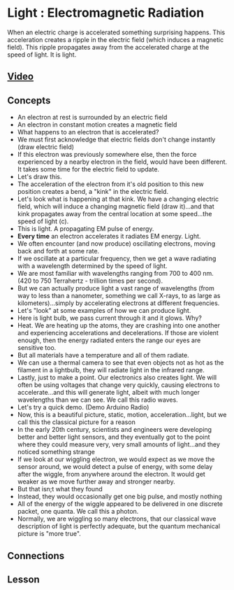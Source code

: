 # Light : Electromagnetic Radiation
When an electric charge is accelerated something surprising happens. This acceleration creates a ripple in the electric field (which induces a magnetic field). This ripple propagates away from the accelerated charge at the speed of light. It is light.

## [Video](https://vimeo.com/1032447600)

## Concepts
- An electron at rest is surrounded by an electric field
- An electron in constant motion creates a magnetic field
- What happens to an electron that is accelerated?
- We must first acknowledge that electric fields don't change instantly (draw electric field)
- If this electron was previously somewhere else, then the force experienced by a nearby electron in the field, would have been different. It takes some time for the electric field to update.
- Let's draw this.
- The acceleration of the electron from it's old position to this new position creates a bend, a "kink" in the electric field.
- Let's look what is happening at that kink. We have a changing electric field, which will induce a changing magnetic field (draw it)...and that kink propagates away from the central location at some speed...the speed of light (c).
- This is light. A propagating EM pulse of energy.
- **Every time** an electron accelerates it radiates EM energy. Light.
- We often encounter (and now produce) oscillating electrons, moving back and forth at some rate.
- If we oscillate at a particular frequency, then we get a wave radiating with a wavelength determined by the speed of light.
- We are most familiar with wavelengths ranging from 700 to 400 nm. (420 to 750 Terrahertz - trillion times per second).
- But we can actually produce light a vast range of wavelengths (from way to less than a nanometer, something we call X-rays, to as large as kilometers)...simply by accelerating electrons at different frequencies.
- Let's "look" at some examples of how we can produce light.
- Here is light bulb, we  pass current through it and it glows. Why?
- Heat. We are heating up the atoms, they are crashing into one another and experiencing accelerations and decelerations. If those are violent enough, then the energy radiated enters the range our eyes are sensitive too.
- But all materials have a temperature and all of them radiate.
- We can use a thermal camera to see that even objects not as hot as the filament in a lightbulb, they will radiate light in the infrared range.
- Lastly, just to make a point. Our electronics also creates light. We will often be using voltages that change very quickly, causing electrons to accelerate...and this will generate light, albeit with much longer wavelengths than we can see. We call this radio waves.
- Let's try a quick demo. (Demo Arduino Radio)
- Now, this is a beautiful picture, static, motion, acceleration...light, but we call this the classical picture for a reason
- In the early 20th century, scientists and engineers were developing better and better light sensors, and they eventually got to the point where they could measure very, very small amounts of light...and they noticed something strange
- If we look at our wiggling electron, we would expect as we move the sensor around, we would detect a pulse of energy, with some delay after the wiggle, from anywhere around the electron. It would get weaker as we move further away and stronger nearby.
- But that isn;t what they found
- Instead, they would occasionally get one big pulse, and mostly nothing
- All of the energy of the wiggle appeared to be delivered in one discrete packet, one quanta. We call this a photon.
- Normally, we are wiggling so many electrons, that our classical wave description of light is perfectly adequate, but the quantum mechanical picture is "more true".

## Connections

## Lesson
